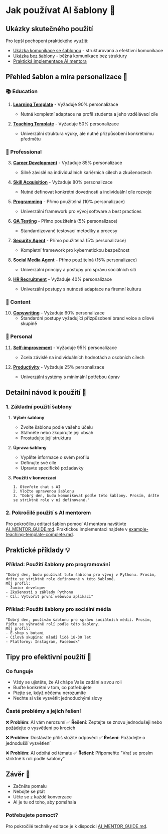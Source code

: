# Jak používat AI šablony 📘

## Ukázky skutečného použití

Pro lepší pochopení praktického využití:
- [Ukázka komunikace se šablonou](./comparision/with-template.md) - strukturovaná a efektivní komunikace
- [Ukázka bez šablony](./comparision/without-template.md) - běžná komunikace bez struktury
- [Praktická implementace AI mentora](./example/example-teaching-template-complete.md)

## Přehled šablon a míra personalizace 📑

### 📚 Education
1. **[Learning Template](./education/learning-template-complete.md)** - Vyžaduje 90% personalizace
   - Nutná kompletní adaptace na profil studenta a jeho vzdělávací cíle

2. **[Teaching Template](./education/teaching-template-complete.md)** - Vyžaduje 50% personalizace
   - Univerzální struktura výuky, ale nutné přizpůsobení konkrétnímu předmětu

### 💼 Professional
3. **[Career Development](./professional/career-development-complete.md)** - Vyžaduje 85% personalizace
   - Silně závislé na individuálních kariérních cílech a zkušenostech

4. **[Skill Acquisition](./professional/skill-acquisition-complete.md)** - Vyžaduje 80% personalizace
   - Nutné definovat konkrétní dovednosti a individuální cíle rozvoje

5. **[Programming](./professional/programming-complete.md)** - Přímo použitelná (10% personalizace)
   - Univerzální framework pro vývoj software a best practices

6. **[QA Testing](./professional/qa-testing-complete.md)** - Přímo použitelná (5% personalizace)
   - Standardizované testovací metodiky a procesy

7. **[Security Agent](./professional/security-agent-complete.md)** - Přímo použitelná (5% personalizace)
   - Kompletní framework pro kybernetickou bezpečnost

8. **[Social Media Agent](./professional/social-media-agent-complete.md)** - Přímo použitelná (15% personalizace)
   - Univerzální principy a postupy pro správu sociálních sítí

9. **[HR Recruitment](./professional/hr-recruitment-complete.md)** - Vyžaduje 40% personalizace
   - Univerzální postupy s nutností adaptace na firemní kulturu

### 📝 Content
10. **[Copywriting](./content/copywriting-complete.md)** - Vyžaduje 60% personalizace
    - Standardní postupy vyžadující přizpůsobení brand voice a cílové skupině

### 🎯 Personal
11. **[Self-improvement](./personal/self-improvement-complete.md)** - Vyžaduje 95% personalizace
    - Zcela závislé na individuálních hodnotách a osobních cílech

12. **[Productivity](./personal/productivity-complete.md)** - Vyžaduje 25% personalizace
    - Univerzální systémy s minimální potřebou úprav

## Detailní návod k použití 📝

### 1. Základní použití šablony
1. **Výběr šablony**
   - Zvolte šablonu podle vašeho účelu
   - Stáhněte nebo zkopírujte její obsah
   - Prostudujte její strukturu

2. **Úprava šablony**
   - Vyplňte informace o svém profilu
   - Definujte své cíle
   - Upravte specifické požadavky

3. **Použití v konverzaci**
   ```
   1. Otevřete chat s AI
   2. Vložte upravenou šablonu
   3. "Dobrý den, budu komunikovat podle této šablony. Prosím, držte se striktně role v ní definované."
   ```

### 2. Pokročilé použití s AI mentorem
Pro pokročilou editaci šablon pomocí AI mentora navštivte [AI_MENTOR_GUIDE.md](./AI_MENTOR_GUIDE.md). Praktickou implementaci najdete v [example-teaching-template-complete.md](./example/example-teaching-template-complete.md).

## Praktické příklady 💡

### Příklad: Použití šablony pro programování
```
"Dobrý den, budu používat tuto šablonu pro vývoj v Pythonu. Prosím, držte se striktně role definované v této šabloně.
Můj profil:
- Junior developer
- Zkušenosti s základy Pythonu
- Cíl: Vytvořit první webovou aplikaci"
```

### Příklad: Použití šablony pro sociální média
```
"Dobrý den, používám šablonu pro správu sociálních médií. Prosím, řiďte se výhradně rolí podle této šablony.
Můj profil:
- E-shop s botami
- Cílová skupina: mladí lidé 18-30 let
- Platformy: Instagram, Facebook"
```

## Tipy pro efektivní použití 🎯

### Co funguje
- Vždy se ujistěte, že AI chápe Vaše zadání a svou roli
- Buďte konkrétní v tom, co potřebujete
- Ptejte se, když něčemu nerozumíte
- Nechte si vše vysvětlit jednoduchými slovy

### Časté problémy a jejich řešení
❌ **Problém**: AI vám nerozumí
✅ **Řešení**: Zeptejte se znovu jednodušeji nebo požádejte o vysvětlení po krocích

❌ **Problém**: Dostáváte příliš složité odpovědi
✅ **Řešení**: Požádejte o jednodušší vysvětlení

❌ **Problém**: AI odbíhá od tématu
✅ **Řešení**: Připomeňte "Vrať se prosím striktně k roli podle šablony"

## Závěr 🎯
- Začněte pomalu
- Nebojte se ptát
- Učte se z každé konverzace
- AI je tu od toho, aby pomáhala

### Potřebujete pomoct?
Pro pokročilé techniky editace je k dispozici [AI_MENTOR_GUIDE.md](./AI_MENTOR_GUIDE.md).

